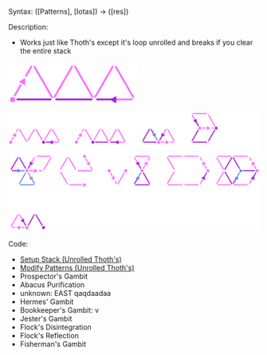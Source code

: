 Syntax:
(\[Patterns], \[Iotas]) -> (\[res])

Description:
* Works just like Thoth's except it's loop unrolled and breaks if you clear the entire stack

![](../../../Images/Unrolled%20Thoth's%20Pattern.png)

![](../../../Images/Unrolled%20Thoth's%20Code.png)

Code:
* [Setup Stack (Unrolled Thoth's)](Setup%20Stack%20(Unrolled%20Thoth's).md)
* [Modify Patterns (Unrolled Thoth's)](Modify%20Patterns%20(Unrolled%20Thoth's).md)
* Prospector's Gambit
* Abacus Purification
* unknown: EAST qaqdaadaa
* Hermes' Gambit
* Bookkeeper's Gambit: v
* Jester's Gambit
* Flock's Disintegration
* Flock's Reflection
* Fisherman's Gambit